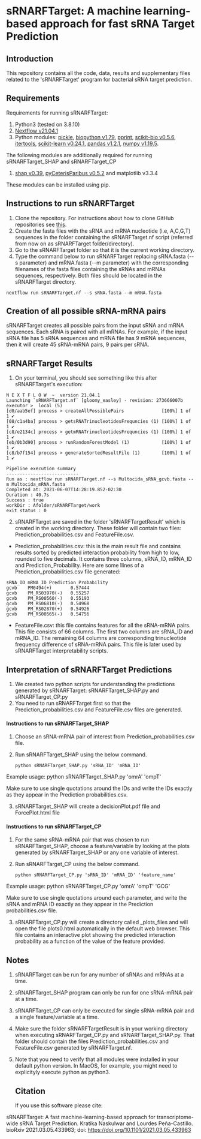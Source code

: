 # sRNARFTarget: A machine learning-based approach for fast sRNA Target Prediction #
  
  ## Introduction

This repository contains all the code, data, results and supplementary files related to the 'sRNARFTarget' program for bacterial sRNA target prediction.
    
  ## Requirements

Requirements for running sRNARFTarget:
  1. Python3 (tested on 3.8.10)
  2. [Nextflow v21.04.1](https://www.nextflow.io/)
  3. Python modules: [pickle](https://docs.python.org/3/library/pickle.html), [biopython v1.79](https://biopython.org/), [pprint](https://docs.python.org/3/library/pprint.html), [scikit-bio v0.5.6](http://scikit-bio.org/), [itertools](https://docs.python.org/3/library/itertools.html), [scikit-learn v0.24.1](https://scikit-learn.org/stable/), [pandas v1.2.1](https://pandas.pydata.org/), [numpy v1.19.5](https://numpy.org/).
        
The following modules are additionally required for running sRNARFTarget_SHAP and sRNARFTarget_CP
  1. [shap v0.39](https://pypi.org/project/shap/), [pyCeterisParibus v0.5.2](https://github.com/ModelOriented/pyCeterisParibus) and matplotlib v3.3.4
  
These modules can be installed using pip.
             
  ## Instructions to run sRNARFTarget
  
  1. Clone the repository. For instructions about how to clone GitHub repositories see [this](https://docs.github.com/en/github/creating-cloning-and-archiving-repositories/cloning-a-repository-from-github/cloning-a-repository).
  2. Create the fasta files with the sRNA and mRNA nucleotide (i.e, A,C,G,T) sequences in the folder containing the sRNARFTarget.nf script (referred from now on as sRNARFTarget folder/directory).
  3. Go to the sRNARFTarget folder so that it is the current working directory.
  4. Type the command below to run sRNARFTarget replacing sRNA.fasta (--s parameter) and mRNA.fasta (--m parameter) with the corresponding filenames of the fasta files containing the sRNAs and mRNAs sequences, respectively. Both files should be located in the sRNARFTarget directory.
   
    nextflow run sRNARFTarget.nf --s sRNA.fasta --m mRNA.fasta
   
  ## Creation of all possible sRNA-mRNA pairs
  
sRNARFTarget creates all possible pairs from the input sRNA and mRNA sequences. Each sRNA is paired with all mRNAs. For example, if the input sRNA file has 5 sRNA sequences and mRNA file has 9 mRNA sequences, then it will create 45 sRNA-mRNA pairs, 9 pairs per sRNA.
 
  ## sRNARFTarget Results
    
  1. On your terminal, you should see something like this after sRNARFTarget's execution:
  ```
  N E X T F L O W  ~  version 21.04.1
Launching `sRNARFTarget.nf` [gloomy_easley] - revision: 273666007b
executor >  local (5)
[d0/aab5ef] process > createAllPossiblePairs              [100%] 1 of 1 ✔
[08/c1a4ba] process > getsRNATrinucleotidesFrequncies (1) [100%] 1 of 1 ✔
[c8/e2134c] process > getmRNATrinucleotidesFrequncies (1) [100%] 1 of 1 ✔
[eb/0b3d90] process > runRandomForestModel (1)            [100%] 1 of 1 ✔
[c8/b7f154] process > generateSortedResultFile (1)        [100%] 1 of 1 ✔

Pipeline execution summary
---------------------------
Run as : nextflow run sRNARFTarget.nf --s Multocida_sRNA_gcvb.fasta --m Multocida_mRNA.fasta
Completed at: 2021-06-07T14:28:19.852-02:30
Duration : 40.7s
Success : true
workDir : Afolder/sRNARFTarget/work
exit status : 0
```
  2. sRNARFTarget are saved in the folder 'sRNARFTargetResult' which is created in the working directory. These folder will contain two files: Prediction\_probabilities.csv and FeatureFile.csv.
  * Prediction_probabilities.csv: this is the main result file and contains results sorted by predicted interaction probability from high to low, rounded to five decimals. It contains three columns, sRNA_ID, mRNA_ID and Prediction\_Probability. Here are some llines of a Prediction\_probabilities.csv file generated:
  ```
sRNA_ID mRNA_ID Prediction_Probability
gcvb    PM0494(+)       0.57444
gcvb    PM_RS03970(-)   0.55257
gcvb    PM_RS00560(-)   0.55193
gcvb    PM_RS06810(-)   0.54968
gcvb    PM_RS02870(+)   0.54926
gcvb    PM_RS00565(-)   0.54756
  ```
  * FeatureFile.csv: this file contains features for all the sRNA-mRNA pairs. This file consists of 66 columns. The first two columns are sRNA_ID and mRNA_ID. The remaining 64 columns are corresponding trinucleotide frequency difference of sRNA-mRNA pairs. This file is later used by sRNARFTarget interpretability scripts.

  ## Interpretation of sRNARFTarget Predictions 
  
  1. We created two python scripts for understanding the predictions generated by sRNARFTarget: sRNARFTarget_SHAP.py and sRNARFTarget_CP.py
  2. You need to run sRNARFTarget first so that the Prediction\_probabilities.csv and FeatureFile.csv files are generated.
     
   #### Instructions to run sRNARFTarget_SHAP
   
   1. Choose an sRNA-mRNA pair of interest from Prediction\_probabilities.csv file.
   2. Run sRNARFTarget_SHAP using the below command.
      
          python sRNARFTarget_SHAP.py 'sRNA_ID' 'mRNA_ID'
         
   Example usage: python sRNARFTarget_SHAP.py 'omrA' 'ompT'
   
   Make sure to use single quotations around the IDs and write the IDs exactly as they appear in the Prediction probabilities.csv.
   
   3. sRNARFTarget_SHAP will create a decisionPlot.pdf file and ForcePlot.html file
     
   #### Instructions to run sRNARFTarget_CP
   
   1. For the same sRNA-mRNA pair that was chosen to run sRNARFTarget_SHAP, choose a feature/variable by looking at the plots generated by sRNARFTarget_SHAP or any one variable of interest.
  2. Run sRNARFTarget_CP using the below command.
      
         python sRNARFTarget_CP.py 'sRNA_ID' 'mRNA_ID' 'feature_name'
         
  Example usage: python sRNARFTarget_CP.py 'omrA' 'ompT' 'GCG'
  
  Make sure to use single quotations around each parameter, and write the sRNA and mRNA ID exactly as they appear in the Prediction probabilities.csv file.
  
  3. sRNARFTarget_CP.py will create a directory called \_plots_files and will open the file plots0.html automatically in the default web browser. This file contains an interactive plot showing the predicted interaction probability as a function of the value of the feature provided.
      
   ## Notes
1. sRNARFTarget can be run for any number of sRNAs and mRNAs at a time.
2. sRNARFTarget_SHAP program can only be run for one sRNA-mRNA pair at a time.
3. sRNARFTarget_CP can only be executed for single sRNA-mRNA pair and a single feature/variable at a time.
4. Make sure the folder sRNARFTargetResult is in your working directory when executing sRNARFTarget_CP.py and sRNARFTarget_SHAP.py. That folder should contain the files Prediction_probabilities.csv and FeatureFile.csv generated by sRNARFTarget.nf.
5. Note that you need to verify that all modules were installed in your default python version. In MacOS, for example, you might need to explicityly execute python as python3.

   ## Citation
   If you use this software please cite:
   
sRNARFTarget: A fast machine-learning-based approach for transcriptome-wide sRNA Target Prediction. Kratika Naskulwar and Lourdes Peña-Castillo. bioRxiv 2021.03.05.433963; doi: https://doi.org/10.1101/2021.03.05.433963 

